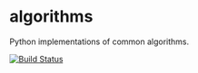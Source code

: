 # algorithms
Python implementations of common algorithms.

[![Build Status](https://travis-ci.com/iboland/algorithms.svg?branch=master)](https://travis-ci.com/iboland/algorithms)
